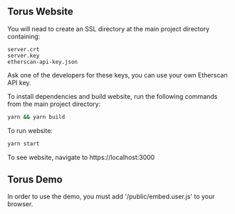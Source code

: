 ## Torus Website

You will nead to create an SSL directory at the main project directory containing:
```
server.crt
server.key
etherscan-api-key.json
```
Ask one of the developers for these keys, you can use your own Etherscan API key.

To install dependencies and build website, run the following commands from the main project directory:

```sh
yarn && yarn build
```

To run website:

```sh
yarn start
```

To see website, navigate to https://localhost:3000

## Torus Demo

In order to use the demo, you must add '/public/embed.user.js' to your browser.

